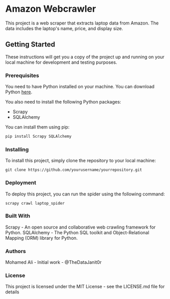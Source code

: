 # Amazon Webcrawler

This project is a web scraper that extracts laptop data from Amazon. The data includes the laptop's name, price, and display size.

## Getting Started

These instructions will get you a copy of the project up and running on your local machine for development and testing purposes.

### Prerequisites

You need to have Python installed on your machine. You can download Python [here](https://www.python.org/downloads/).

You also need to install the following Python packages:

- Scrapy
- SQLAlchemy

You can install them using pip:

```bash
pip install Scrapy SQLAlchemy
```

### Installing
To install this project, simply clone the repository to your local machine:
```
git clone https://github.com/yourusername/yourrepository.git
```

### Deployment
To deploy this project, you can run the spider using the following command:
```
scrapy crawl laptop_spider
```


### Built With
  Scrapy - An open source and collaborative web crawling framework for Python.
  SQLAlchemy - The Python SQL toolkit and Object-Relational Mapping (ORM) library for Python.
### Authors
  Mohamed Ali - Initial work - @TheDataJanit0r
### License
  This project is licensed under the MIT License - see the LICENSE.md file for details

